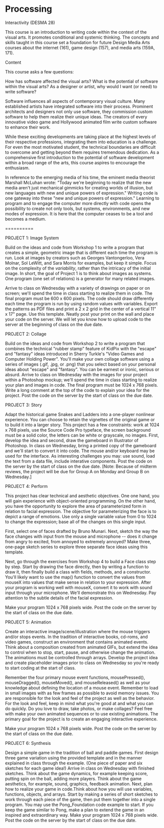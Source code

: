 Processing
==========

Interactivity (DESMA 28)


This course is an introduction to writing code within the context of the visual arts. 
It promotes conditional and systemic thinking. The concepts and skills taught in this
course set a foundation for future Design Media Arts courses about the internet (161),
game design (157), and media arts (159A, 171).

Content

This course asks a few questions:

How has software affected the visual arts?
What is the potential of software within the visual arts?
As a designer or artist, why would I want (or need) to write software?

Software influences all aspects of contemporary visual culture. Many established artists have integrated software into their process. Prominent architects and designers not only use software, they commission custom software to help them realize their unique ideas. The creators of every innovative video game and Hollywood animated film write custom software to enhance their work.

While these exciting developments are taking place at the highest levels of their respective professions, integrating them into education is a challenge. For even the most motivated student, the technical boundaries are difficult to overcome and getting beyond them requires tremendous dedication. As a comprehensive first introduction to the potential of software development within a broad range of the arts, this course aspires to encourage the enthusiasm.

In reference to the emerging media of his time, the eminent media theorist Marshall McLuhan wrote: "Today we're beginning to realize that the new media aren't just mechanical gimmicks for creating worlds of illusion, but new languages with new and unique powers of expression." Writing code is one gateway into these "new and unique powers of expression." Learning to program and to engage the computer more directly with code opens the possibility to create not only tools, but systems, environments, and new modes of expression. It is here that the computer ceases to be a tool and becomes a medium.

==========

PROJECT 1: Image System

Build on the ideas and code from Workshop 1 to write a program that creates a simple, geometric image that is different each time the program is run. Look at images by creators such as Georges Vantongerloo, Vera Molnar, Sol LeWitt, and Sara Morris for examples, but keep it simple. Focus on the complexity of the _variability_, rather than the intricacy of the initial image. In short, the goal of Project 1 is to think about images as systems. One program (one set of relations) is a generator for many related images.

Arrive to class on Wednesday with a variety of drawings on paper or on screen; we'll spend the time in class starting to realize them in code. The final program must be 600 x 600 pixels. The code should draw differently each time the program is run by using random values with variables. Export the patterns as PDF files and print a 2 x 2 grid in the center of a vertical 11" x 17" page. Use this template. Neatly post your print on the wall and place your code on the server. We will let you know how to upload code to the server at the beginning of class on the due date. 



PROJECT 2: Collage

Build on the ideas and code from Workshop 2 to write a program that combines the technical "rubber stamp" feature of KidPix with the "escape" and "fantasy" ideas introduced in Sherry Turkle's "Video Games and Computer Holding Power". You'll make your own collage software using a series of images (.gif, .jpg, or .png) that you select based on your personal ideas about "escape" and "fantasy". You can be earnest or ironic, serious or absurd. Arrive to class on Wednesday with the images for your project within a Photoshop mockup; we'll spend the time in class starting to realize your plan and images in code. The final program must be 1024 x 768 pixels. Write a long comment at the top of the code to explain your idea for the project. Post the code on the server by the start of class on the due date. 



PROJECT 3: Story

Adapt the historical game Snakes and Ladders into a one-player nonlinear experience. You can choose to retain the vignettes of the original game or to build it into a larger story. This project has a few constraints: work at 1024 x 768 pixels, use the Source Code Pro typeface, the screen background must be a solid color, the letters can be white or grayscale, no images. First, develop the idea and second, draw the gameboard in Illustrator of Photoshop. In class on Wednesday, bring a printed copy of the gameboard and we'll start to convert it into code. The mouse and/or keyboard may be used for the interface. As interesting challenges you may: use sound, load the text from a data file, include interative components. Post the code on the server by the start of class on the due date. [Note: Because of midterm reviews, the project will be due for Group A on Monday and Group B on Wednesday.] 



PROJECT 4: Perform

This project has clear technical and aesthetic objectives. One one hand, you will gain experience with object-oriented programming. On the other hand, you have the opportunity to explore the area of parameterized form in relation to facial expression. The objective for parameterizing the face is to depict a range of emotions. Use only a single variable value from 0 to 1024 to change the expression; base all of the changes on this single input.

First, select one of faces drafted by Bruno Munari. Next, sketch the way the face changes with input from the mouse and microphone -- does it change from angry to excited, from annoyed to extremely annoyed? Make three, one-page sketch series to explore three separate face ideas using this template.

Next, go through the exercises from Workshop 4 to build a Face class step by step. Start by drawing the face directly, then by writing a function to draw it, then finally build a class with fields, methods, and a constructor. You'll likely want to use the map() function to convert the values from mouseX into values that make sense in relation to your expression. After your program is working well with mouseX, convert it to work with sound input through your microphone. We'll demonstrate this on Wednesday. Pay attention to the subtle details of the facial expression.

Make your program 1024 x 768 pixels wide. Post the code on the server by the start of class on the due date. 



PROJECT 5: Animation

Create an interactive image/scene/illustration where the mouse triggers and/or stops events. In the tradition of interactive books, cd-roms, and video games, construct an environment that contains animated events. Think about a composition created from animated GIFs, but extend the idea to control when to stop, start, pause, and otherwise change the animation. The animations must be controlled through arrays. Develop the project idea and create placeholder images prior to class on Wednesday so you're ready to start coding at the start of class.

Remember the four primary mouse event functions, mousePressed(), mouseDragged(), mouseMoved(), and mouseReleased() as well as your knowledge about defining the location of a mouse event. Remember to load in small images with as few frames as possible to avoid memory issues. You are responsible for the look and feel of the project as well as the behavior. For the look and feel, keep in mind what you're good at and what you can do quickly. Do you love to draw, take photos, or make collages? Feel free with make your own animated sequences or to use existing animations. The primary goal for the project is to create an engaging interactive experience.

Make your program 1024 x 768 pixels wide. Post the code on the server by the start of class on the due date. 



PROJECT 6: Synthesis

Design a simple game in the tradition of ball and paddle games. First design three game variation using the provided template and in the manner explained in class through the example. (One piece of paper and six sketches for each game idea!) Arrive in class on Wednesday with finished sketches. Think about the game dynamics, for example keeping score, putting spin on the ball, adding more players. Think about the game aesthetics, for example, sound, graphics, feedback animation. Next, plan how to realize your game in code.Think about how you will use variables, functions, objects, and arrays. Start by making a series of short sketches to work through each piece of the game, then put them together into a single program. You may use the Pong_Foundation code example to start. If you keep the game similar to Pong, make a plan to extend the game in an inspired and extraordinary way. Make your program 1024 x 768 pixels wide. Post the code on the server by the start of class on the due date. 
